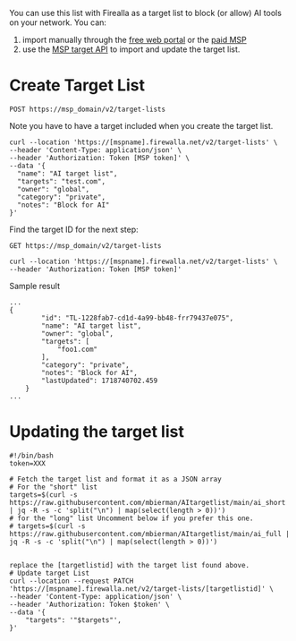 You can use this list with Firealla as a target list to block (or allow) AI tools on your network. You can: 
1. import manually through the [free web portal](https://my.firewalla.com) or the [paid MSP](https://firewalla.net)
2. use the [MSP target API](https://kaleb.firewalla.net/api/docs/api-reference/target-lists/) to import and update the target list. 

# Create Target List 
`POST https://msp_domain/v2/target-lists`

Note you have to have a target included when you create the target list. 
```
curl --location 'https://[mspname].firewalla.net/v2/target-lists' \
--header 'Content-Type: application/json' \
--header 'Authorization: Token [MSP token]' \
--data '{
  "name": "AI target list",
  "targets": "test.com",
  "owner": "global",
  "category": "private",
  "notes": "Block for AI"
}'
```
Find the target ID for the next step:

`GET https://msp_domain/v2/target-lists`

```
curl --location 'https://[mspname].firewalla.net/v2/target-lists' \
--header 'Authorization: Token [MSP token]'
```

Sample result
```
...
{
        "id": "TL-1228fab7-cd1d-4a99-bb48-frr79437e075",
        "name": "AI target list",
        "owner": "global",
        "targets": [
            "foo1.com"
        ],
        "category": "private",
        "notes": "Block for AI",
        "lastUpdated": 1718740702.459
    }
...
```

# Updating the target list

```
#!/bin/bash
token=XXX

# Fetch the target list and format it as a JSON array
# For the "short" list
targets=$(curl -s https://raw.githubusercontent.com/mbierman/AItargetlist/main/ai_short | jq -R -s -c 'split("\n") | map(select(length > 0))')
# for the "long" list Uncomment below if you prefer this one. 
# targets=$(curl -s https://raw.githubusercontent.com/mbierman/AItargetlist/main/ai_full | jq -R -s -c 'split("\n") | map(select(length > 0))')


replace the [targetlistid] with the target list found above.
# Update target List
curl --location --request PATCH 'https://[mspname].firewalla.net/v2/target-lists/[targetlistid]' \
--header 'Content-Type: application/json' \
--header 'Authorization: Token $token' \
--data '{
    "targets": '"$targets"',
}'
```
